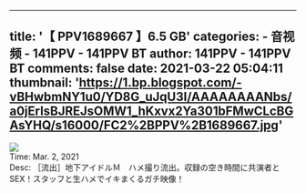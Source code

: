 
---
title: '【
                                PPV1689667
                            】6.5 GB'
categories: 
    - 音视频
    - 141PPV - 141PPV BT
author: 141PPV - 141PPV BT
comments: false
date: 2021-03-22 05:04:11
thumbnail: 'https://1.bp.blogspot.com/-vBHwbmNY1u0/YD8G_uJqU3I/AAAAAAAANbs/a0jErIsBJREJsOMW1_hKxvx2Ya301bFMwCLcBGAsYHQ/s16000/FC2%2BPPV%2B1689667.jpg'
---

<div>   
<img src="https://1.bp.blogspot.com/-vBHwbmNY1u0/YD8G_uJqU3I/AAAAAAAANbs/a0jErIsBJREJsOMW1_hKxvx2Ya301bFMwCLcBGAsYHQ/s16000/FC2%2BPPV%2B1689667.jpg" referrerpolicy="no-referrer"><br>Time: Mar.  2, 2021<br>Desc: 
                            ［流出］地下アイドルＭ　ハメ撮り流出。収録の空き時間に共演者とSEX！スタッフと生ハメでイキまくるガチ映像！
                          
</div>
            